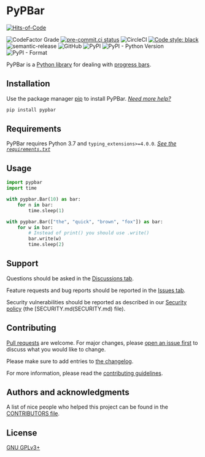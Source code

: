 # PyPBar

[![Hits-of-Code](https://hitsofcode.com/github/koviubi56/pypbar?branch=main)](https://hitsofcode.com/github/koviubi56/pypbar/view?branch=main)
<!-- ![Codacy grade](https://img.shields.io/codacy/grade/42424fcd258a44f3a0303ca6ca535f67) -->
![CodeFactor Grade](https://img.shields.io/codefactor/grade/github/koviubi56/pypbar)
[![pre-commit.ci status](https://results.pre-commit.ci/badge/github/koviubi56/pypbar/main.svg)](https://results.pre-commit.ci/latest/github/koviubi56/pypbar/main)
![CircleCI](https://img.shields.io/circleci/build/github/koviubi56/pypbar)
[![Code style: black](https://img.shields.io/badge/code%20style-black-000000.svg)](https://github.com/psf/black)
![semantic-release](https://img.shields.io/badge/%F0%9F%93%A6%F0%9F%9A%80-semantic--release-e10079.svg)
![GitHub](https://img.shields.io/github/license/koviubi56/pypbar)
![PyPI](https://img.shields.io/pypi/v/pypbar)
![PyPI - Python Version](https://img.shields.io/pypi/pyversions/pypbar)
![PyPI - Format](https://img.shields.io/pypi/format/pypbar)

PyPBar is a [Python library](https://docs.python.org/3/glossary.html#term-module) for dealing with [progress bars](https://en.wikipedia.org/wiki/Progress_bar).

## Installation

Use the package manager [pip](https://pip.pypa.io/en/stable/) to install PyPBar. _[Need more help?](https://packaging.python.org/en/latest/tutorials/installing-packages/)_

```bash
pip install pypbar
```

## Requirements

PyPBar requires Python 3.7 and `typing_extensions>=4.0.0`. _[See the `requirements.txt`](requirements.txt)_

## Usage

```python
import pypbar
import time

with pypbar.Bar(10) as bar:
    for n in bar:
        time.sleep(1)

with pypbar.Bar(["the", "quick", "brown", "fox"]) as bar:
    for w in bar:
        # Instead of print() you should use .write()
        bar.write(w)
        time.sleep(2)
```

## Support

Questions should be asked in the [Discussions tab](https://github.com/koviubi56/pypbar/discussions/categories/q-a).

Feature requests and bug reports should be reported in the [Issues tab](https://github.com/koviubi56/pypbar/issues/new/choose).

Security vulnerabilities should be reported as described in our [Security policy](https://github.com/koviubi56/pypbar/security/policy) (the [SECURITY.md(SECURITY.md) file).

## Contributing

[Pull requests](https://github.com/koviubi56/pypbar/blob/main/CONTRIBUTING.md#pull-requests) are welcome. For major changes, please [open an issue first](https://github.com/koviubi56/pypbar/issues/new/choose) to discuss what you would like to change.

Please make sure to add entries to [the changelog](CHANGELOG.md).

For more information, please read the [contributing guidelines](CONTRIBUTING.md).

## Authors and acknowledgments

A list of nice people who helped this project can be found in the [CONTRIBUTORS file](CONTRIBUTORS).

## License

[GNU GPLv3+](LICENSE)
